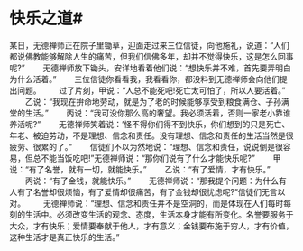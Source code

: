 # 快乐之道#
某日，无德禅师正在院子里锄草，迎面走过来三位信徒，向他施礼，说道：“人们都说佛教能够解除人生的痛苦，但我们信佛多年，却并不觉得快乐，这是怎么回事呢?” 
　　无德禅师放下锄头，安详地看着他们说：“想快乐并不难，首先要弄明白为什么活着。” 
　　三位信徒你看看我，我看看你，都没料到无德禅师会向他们提出问题。 
　　过了片刻，甲说：“人总不能死吧!死亡太可怕了，所以人要活着。” 
　　乙说：“我现在拚命地劳动，就是为了老的时候能够享受到粮食满仓、子孙满堂的生活。” 
　　丙说：“我可没你那么高的奢望。我必须活着，否则一家老小靠谁养活呢?” 
　　无德禅师笑着说：’怪不得你们得不到快乐，你们想到的只是死亡、年老、被迫劳动，不是理想、信念和责任。没有理想、信念和责任的生活当然是很疲劳、很累的了。” 
　　信徒们不以为然地说：“理想、信念和责任，说说倒是很容易，但总不能当饭吃吧!”无德禅师说：“那你们说有了什么才能快乐呢?” 
　　甲说：“有了名誉，就有一切，就能快乐。” 
　　乙说：“有了爱情，才有快乐。” 
　　丙说：“有了金钱，就能快乐。” 
　　无德禅师说：“那我提个问题：为什么有人有了名誉却很烦恼，有了爱情却很痛苦，有了金钱却很忧虑呢?”信徒们无言以对。 
　　无德禅师说：“理想、信念和责任并不是空洞的，而是体现在人们每时每刻的生活中。必须改变生活的观念、态度，生活本身才能有所变化。名誉要服务于大众，才有快乐；爱情要奉献于他人，才有意义；金钱要布施于穷人，才有价值，这种生活才是真正快乐的生活。”
 